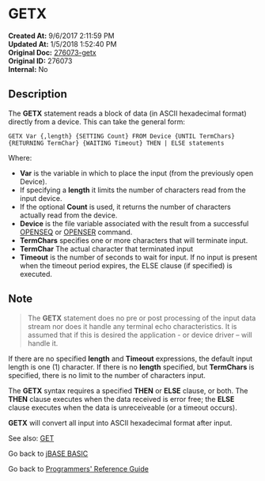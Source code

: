 # GETX

**Created At:** 9/6/2017 2:11:59 PM  
**Updated At:** 1/5/2018 1:52:40 PM  
**Original Doc:** [276073-getx](https://docs.jbase.com/36868-jbase-basic/276073-getx)  
**Original ID:** 276073  
**Internal:** No  

## Description

The **GETX** statement reads a block of data (in ASCII hexadecimal format) directly from a device. This can take the general form:

```
GETX Var {,length} {SETTING Count} FROM Device {UNTIL TermChars} {RETURNING TermChar} {WAITING Timeout} THEN | ELSE statements
```

Where:

- **Var** is the variable in which to place the input (from the previously open Device).
- If specifying a **length** it limits the number of characters read from the input device.
- If the optional **Count** is used, it returns the number of characters actually read from the device.
- **Device** is the file variable associated with the result from a successful [OPENSEQ](./../openseq) or [OPENSER](./../openser) command.
- **TermChars** specifies one or more characters that will terminate input.
- **TermChar** The actual character that terminated input
- **Timeout** is the number of seconds to wait for input. If no input is present when the timeout period expires, the ELSE clause (if specified) is executed.

## Note

> The **GETX** statement does no pre or post processing of the input data stream nor does it handle any terminal echo characteristics. It is assumed that if this is desired the application - or device driver – will handle it.

If there are no specified **length** and **Timeout** expressions, the default input length is one (1) character. If there is no **length** specified, but **TermChars** is specified, there is no limit to the number of characters input.

The **GETX** syntax requires a specified **THEN** or **ELSE** clause, or both. The **THEN** clause executes when the data received is error free; the **ELSE** clause executes when the data is unreceiveable (or a timeout occurs).

**GETX** will convert all input into ASCII hexadecimal format after input.

See also: [GET](./../get)

Go back to [jBASE BASIC](./../README.md)

Go back to [Programmers' Reference Guide](./../../reference-guides/jbc/README.md)

  
<PageFooter />
